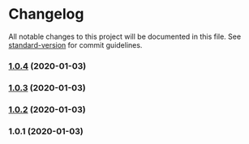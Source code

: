 # Changelog

All notable changes to this project will be documented in this file. See [standard-version](https://github.com/conventional-changelog/standard-version) for commit guidelines.

### [1.0.4](https://github.com/guochengwei/dll-cache-version-plugin/compare/v1.0.3...v1.0.4) (2020-01-03)

### [1.0.3](https://github.com/guochengwei/dll-cache-version-plugin/compare/v1.0.2...v1.0.3) (2020-01-03)

### [1.0.2](https://github.com/guochengwei/dll-cache-version-plugin/compare/v1.0.1...v1.0.2) (2020-01-03)

### 1.0.1 (2020-01-03)
